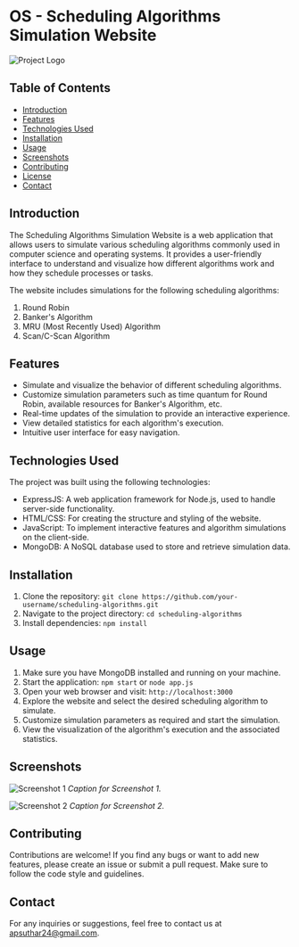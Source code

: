 
# OS - Scheduling Algorithms Simulation Website

![Project Logo](/path/to/project-logo.png)

## Table of Contents

- [Introduction](#introduction)
- [Features](#features)
- [Technologies Used](#technologies-used)
- [Installation](#installation)
- [Usage](#usage)
- [Screenshots](#screenshots)
- [Contributing](#contributing)
- [License](#license)
- [Contact](#contact)

## Introduction

The Scheduling Algorithms Simulation Website is a web application that allows users to simulate various scheduling algorithms commonly used in computer science and operating systems. It provides a user-friendly interface to understand and visualize how different algorithms work and how they schedule processes or tasks.

The website includes simulations for the following scheduling algorithms:
1. Round Robin
2. Banker's Algorithm
3. MRU (Most Recently Used) Algorithm
4. Scan/C-Scan Algorithm

## Features

- Simulate and visualize the behavior of different scheduling algorithms.
- Customize simulation parameters such as time quantum for Round Robin, available resources for Banker's Algorithm, etc.
- Real-time updates of the simulation to provide an interactive experience.
- View detailed statistics for each algorithm's execution.
- Intuitive user interface for easy navigation.

## Technologies Used

The project was built using the following technologies:

- ExpressJS: A web application framework for Node.js, used to handle server-side functionality.
- HTML/CSS: For creating the structure and styling of the website.
- JavaScript: To implement interactive features and algorithm simulations on the client-side.
- MongoDB: A NoSQL database used to store and retrieve simulation data.

## Installation

1. Clone the repository: `git clone https://github.com/your-username/scheduling-algorithms.git`
2. Navigate to the project directory: `cd scheduling-algorithms`
3. Install dependencies: `npm install`

## Usage

1. Make sure you have MongoDB installed and running on your machine.
2. Start the application: `npm start` or `node app.js`
3. Open your web browser and visit: `http://localhost:3000`
4. Explore the website and select the desired scheduling algorithm to simulate.
5. Customize simulation parameters as required and start the simulation.
6. View the visualization of the algorithm's execution and the associated statistics.

## Screenshots

![Screenshot 1](/path/to/screenshot-1.png)
*Caption for Screenshot 1.*

![Screenshot 2](/path/to/screenshot-2.png)
*Caption for Screenshot 2.*

<!-- Add more screenshots as needed -->

## Contributing

Contributions are welcome! If you find any bugs or want to add new features, please create an issue or submit a pull request. Make sure to follow the code style and guidelines.


## Contact

For any inquiries or suggestions, feel free to contact us at [apsuthar24@gmail.com](mailto:apsuthar@example.com).
